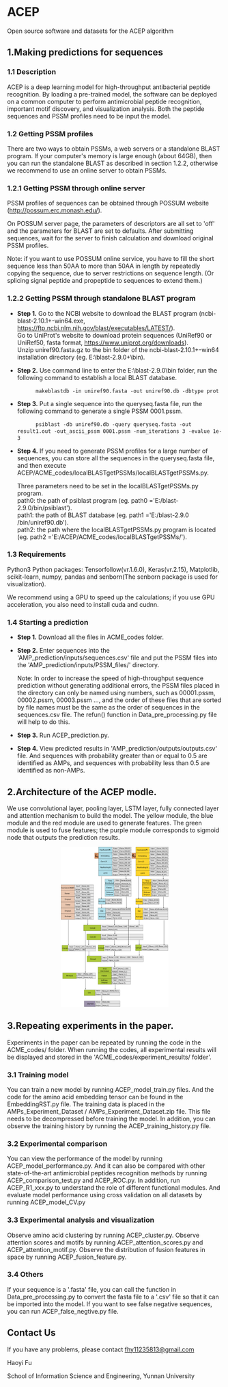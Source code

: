 # ACEP
Open source software and datasets for the ACEP algorithm

## 1.Making predictions for sequences

### 1.1 Description

ACEP is a deep learning model for high-throughput antibacterial peptide recognition. By loading a pre-trained model, the software can be deployed on a common computer to perform antimicrobial peptide recognition, important motif discovery, and visualization analysis.
Both the peptide sequences and PSSM profiles need to be input the model.

### 1.2 Getting PSSM profiles

There are two ways to obtain PSSMs, a web servers or a standalone BLAST program. If your computer's memory is large enough (about 64GB), then you can run the standalone BLAST as described in section 1.2.2, otherwise we recommend to use an online server to obtain PSSMs.

### 1.2.1 Getting PSSM through online server

PSSM profiles of sequences can be obtained through POSSUM website (http://possum.erc.monash.edu/). 

On POSSUM server page, the parameters of descriptors are all set to 'off' and the parameters for BLAST are set to defaults. After submitting sequences, wait for the server to finish calculation and download original PSSM profiles. 

Note: if you want to use POSSUM online service, you have to fill the short sequence less than 50AA to more than 50AA in length by repeatedly copying the sequence, due to server restrictions on sequence length. (Or splicing signal peptide and propeptide to sequences to extend them.)

### 1.2.2 Getting PSSM through standalone BLAST program

* **Step 1.** Go to the NCBI website to download the BLAST program (ncbi-blast-2.10.1+-win64.exe, https://ftp.ncbi.nlm.nih.gov/blast/executables/LATEST/). <br />
    Go to UniProt's website to download protein sequences (UniRef90 or UniRef50, fasta format, https://www.uniprot.org/downloads).<br />
    Unzip uniref90.fasta.gz to the bin folder of the ncbi-blast-2.10.1+-win64 installation directory (eg. E:\blast-2.9.0+\bin\).

* **Step 2.** Use command line to enter the E:\blast-2.9.0\bin folder, run the following command to establish a local BLAST database.

            makeblastdb -in uniref90.fasta -out uniref90.db -dbtype prot

* **Step 3.** Put a single sequence into the queryseq.fasta file, run the following command to generate a single PSSM 0001.pssm.

            psiblast -db uniref90.db -query queryseq.fasta -out result1.out -out_ascii_pssm 0001.pssm -num_iterations 3 -evalue 1e-3

* **Step 4.** If you need to generate PSSM profiles for a large number of sequences, you can store all the sequences in the queryseq.fasta file, and then execute ACEP/ACME_codes/localBLASTgetPSSMs/localBLASTgetPSSMs.py.

    Three parameters need to be set in the localBLASTgetPSSMs.py program.<br />
    path0: the path of psiblast program (eg. path0 ='E:/blast-2.9.0/bin/psiblast').<br />
    path1: the path of BLAST database (eg. path1 ='E:/blast-2.9.0 /bin/uniref90.db').<br />
    path2: the path where the localBLASTgetPSSMs.py program is located (eg. path2 ='E:/ACEP/ACME_codes/localBLASTgetPSSMs/').


### 1.3 Requirements

Python3
Python packages: Tensorfollow(vr.1.6.0), Keras(vr.2.15), Matplotlib, scikit-learn, numpy, pandas and senborn(The senborn package is used for visualization).

We recommend using a GPU to speed up the calculations; if you use GPU acceleration, you also need to install cuda and cudnn.

### 1.4 Starting a prediction

* **Step 1.** Download all the files in ACME_codes folder. 

* **Step 2.** Enter sequences into the 'AMP_prediction/inputs/sequences.csv' file and put the PSSM files into the 'AMP_prediction/inputs/PSSM_files/' directory.

   Note: In order to increase the speed of high-throughput sequence prediction without generating additional errors, the PSSM files placed in the directory can only be named using numbers, such as 00001.pssm, 00002.pssm, 00003.pssm ..., and the order of these files that are sorted by file names must be the same as the order of sequences in the sequences.csv file. The refun() function in Data_pre_processing.py file will help to do this.

* **Step 3.** Run ACEP_prediction.py.

* **Step 4.** View predicted results in 'AMP_prediction/outputs/outputs.csv' file. And sequences with probability greater than or equal to 0.5 are identified as AMPs, and sequences with probability less than 0.5 are identified as non-AMPs.

## 2.Architecture of the ACEP modle.

We use convolutional layer, pooling layer, LSTM layer, fully connected layer and attention mechanism to build the model.
The yellow module, the blue module and the red module are used to generate features. The green module is used to fuse features; the purple module corresponds to sigmoid node that outputs the prediction results.

<div align=center><img width="50%" height="50%" alt="Model_Structure" src="https://raw.githubusercontent.com/Fuhaoyi/ACEP/master/model_structure.png"/></div>


## 3.Repeating experiments in the paper.

Experiments in the paper can be repeated by running the code in the ACME_codes/ folder. When running the codes, all experimental results will be displayed and stored in the 'ACME_codes/experiment_results/ folder'.

### 3.1 Training model

You can train a new model by running ACEP_model_train.py files. And the code for the amino acid embedding tensor can be found in the EmbeddingRST.py file. The training data is placed in the AMPs_Experiment_Dataset / AMPs_Experiment_Dataset.zip file. This file needs to be decompressed before training the model. In addition, you can observe the training history by running the ACEP_training_history.py file.

### 3.2 Experimental comparison

You can view the performance of the model by running ACEP_model_performance.py. And it can also be compared with other state-of-the-art antimicrobial peptides recognition methods by running ACEP_comparison_test.py and ACEP_ROC.py. In addition, run ACEP_R1_xxx.py to understand the role of different functional modules. And evaluate model performance using cross validation on all datasets by running ACEP_model_CV.py

### 3.3 Experimental analysis and visualization

Observe amino acid clustering by running ACEP_cluster.py. Observe attention scores and motifs by running ACEP_attention_scores.py and ACEP_attention_motif.py. Observe the distribution of fusion features in space by running ACEP_fusion_feature.py.

### 3.4 Others

If your sequence is a '.fasta' file, you can call the function in Data_pre_processing.py to convert the fasta file to a '.csv' file so that it can be imported into the model.
If you want to see false negative sequences, you can run ACEP_false_negtive.py file.

## Contact Us

If you have any problems, please contact fhy11235813@gmail.com

Haoyi Fu

School of Information Science and Engineering, Yunnan University


